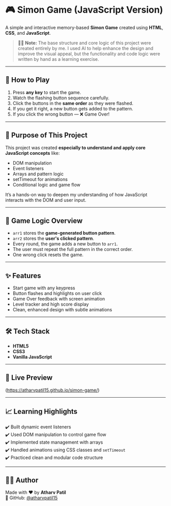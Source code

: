 # 🎮 Simon Game (JavaScript Version)

A simple and interactive memory-based **Simon Game** created using **HTML**, **CSS**, and **JavaScript**.

> 🧑‍💻 **Note:** The base structure and core logic of this project were created entirely by me. I used AI to help enhance the design and improve the visual appeal, but the functionality and code logic were written by hand as a learning exercise.

---

## 🚀 How to Play

1. Press **any key** to start the game.
2. Watch the flashing button sequence carefully.
3. Click the buttons in the **same order** as they were flashed.
4. If you get it right, a new button gets added to the pattern.
5. If you click the wrong button — ❌ Game Over!

---

## 🎯 Purpose of This Project

This project was created **especially to understand and apply core JavaScript concepts** like:

- DOM manipulation
- Event listeners
- Arrays and pattern logic
- setTimeout for animations
- Conditional logic and game flow

It’s a hands-on way to deepen my understanding of how JavaScript interacts with the DOM and user input.

---

## 🧠 Game Logic Overview

- `arr1` stores the **game-generated button pattern**.
- `arr2` stores the **user's clicked pattern**.
- Every round, the game adds a new button to `arr1`.
- The user must repeat the full pattern in the correct order.
- One wrong click resets the game.

---

## ✨ Features

- Start game with any keypress
- Button flashes and highlights on user click
- Game Over feedback with screen animation
- Level tracker and high score display
- Clean, enhanced design with subtle animations

---

## 🛠️ Tech Stack

- **HTML5**
- **CSS3**
- **Vanilla JavaScript**

---

## 🧪 Live Preview

(https://atharvpatil15.github.io/simon-game/)

---

## 📈 Learning Highlights

✔️ Built dynamic event listeners  
✔️ Used DOM manipulation to control game flow  
✔️ Implemented state management with arrays  
✔️ Handled animations using CSS classes and `setTimeout`  
✔️ Practiced clean and modular code structure

---

## 🧑‍💻 Author

Made with ❤️ by **Atharv Patil**  
🔗 GitHub: [@atharvpatil15](https://github.com/atharvpatil15)




